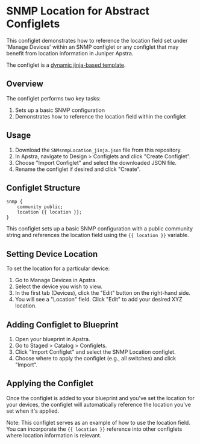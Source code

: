 # SNMP Location for Abstract Configlets

This configlet demonstrates how to reference the location field set under 'Manage Devices' within an SNMP configlet or any configlet that may benefit from location information in Juniper Apstra.

The configlet is a [dynamic jinja-based template](https://supportportal.juniper.net/s/article/Juniper-Apstra-Jinja-Configlets-using-dynamic-data-from-deviceModel?language=en_US).


## Overview

The configlet performs two key tasks:
1. Sets up a basic SNMP configuration
2. Demonstrates how to reference the location field within the configlet

## Usage

1. Download the `SNMsnmpLocation_jinja.json` file from this repository.
2. In Apstra, navigate to Design > Configlets and click "Create Configlet".
3. Choose "Import Configlet" and select the downloaded JSON file.
4. Rename the configlet if desired and click "Create".

## Configlet Structure

```
snmp {
    community public;
    location {{ location }};
}
```

This configlet sets up a basic SNMP configuration with a public community string and references the location field using the `{{ location }}` variable.

## Setting Device Location

To set the location for a particular device:

1. Go to Manage Devices in Apstra.
2. Select the device you wish to view.
3. In the first tab (Devices), click the "Edit" button on the right-hand side.
4. You will see a "Location" field. Click "Edit" to add your desired XYZ location.

## Adding Configlet to Blueprint

1. Open your blueprint in Apstra.
2. Go to Staged > Catalog > Configlets.
3. Click "Import Configlet" and select the SNMP Location configlet.
4. Choose where to apply the configlet (e.g., all switches) and click "Import".

## Applying the Configlet

Once the configlet is added to your blueprint and you've set the location for your devices, the configlet will automatically reference the location you've set when it's applied.

Note: This configlet serves as an example of how to use the location field. You can incorporate the `{{ location }}` reference into other configlets where location information is relevant.